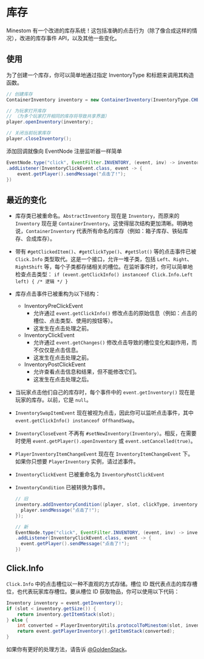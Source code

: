 # 库存

Minestom 有一个改进的库存系统！这包括准确的点击行为（除了像合成这样的情况），改进的库存事件 API，以及其他一些变化。

## 使用

为了创建一个库存，你可以简单地通过指定 InventoryType 和标题来调用其构造函数。

```java
// 创建库存
ContainerInventory inventory = new ContainerInventory(InventoryType.CHEST_1_ROW, Component.text("标题"));

// 为玩家打开库存
// （为多个玩家打开相同的库存将导致共享界面）
player.openInventory(inventory);

// 关闭当前玩家库存
player.closeInventory();
```

添加回调就像向 EventNode 注册监听器一样简单

```java
EventNode.type("click", EventFilter.INVENTORY, (event, inv) -> inventory == inv)
.addListener(InventoryClickEvent.class, event -> {
	event.getPlayer().sendMessage("点击了!");
})
```

## 最近的变化

- 库存类已被重命名。`AbstractInventory` 现在是 `Inventory`，而原来的 `Inventory` 现在是 `ContainerInventory`。这使得层次结构更加清晰。明确地说，`ContainerInventory` 代表所有命名的库存（例如：箱子库存、铁砧库存、合成库存）。

- 带有 `#getClickedItem()`、`#getClickType()`、`#getSlot()` 等的点击事件已被 `Click.Info` 类型取代。这是一个接口，允许一堆子类，包括 `Left`、`Right`、`RightShift` 等，每个子类都存储相关的槽位。在监听事件时，你可以简单地检查点击类型：
  `if (event.getClickInfo() instanceof Click.Info.Left left) { /* 逻辑 */ }`

- 库存点击事件已被重构为以下结构：

  - InventoryPreClickEvent
    - 允许通过 `event.getClickInfo()` 修改点击的原始信息（例如：点击的槽位、点击类型、使用的按钮等）。
    - 这发生在点击处理之前。
  - InventoryClickEvent
    - 允许通过 `event.getChanges()` 修改点击导致的槽位变化和副作用，而不仅仅是点击信息。
    - 这发生在点击处理之前。
  - InventoryPostClickEvent
    - 允许查看点击信息和结果，但不能修改它们。
    - 这发生在点击处理之后。

- 当玩家点击他们自己的库存时，每个事件中的 `event.getInventory()` 现在是玩家的库存。以前，它是 `null`。

- `InventorySwapItemEvent` 现在被视为点击，因此你可以监听点击事件，其中 `event.getClickInfo() instanceof OffhandSwap`。

- `InventoryCloseEvent` 不再有 `#setNewInventory(Inventory)`。相反，在需要时使用 `event.getPlayer().openInventory` 或 `event.setCancelled(true)`。

- `PlayerInventoryItemChangeEvent` 现在在 `InventoryItemChangeEvent` 下。如果你只想要 `PlayerInventory` 实例，请过滤事件。

- `InventoryClickEvent` 已被重命名为 `InventoryPostClickEvent`
- `InventoryCondition` 已被转换为事件。

  ```Java
  // 旧
  inventory.addInventoryCondition((player, slot, clickType, inventoryConditionResult) -> {
  	player.sendMessage("点击了!");
  });

  // 新
  EventNode.type("click", EventFilter.INVENTORY, (event, inv) -> inventory == inv)
  .addListener(InventoryClickEvent.class, event -> {
  	event.getPlayer().sendMessage("点击了!");
  })
  ```

## Click.Info

`Click.Info` 中的点击槽位以一种不直观的方式存储。槽位 ID 既代表点击的库存槽位，也代表玩家库存槽位。要从槽位 ID 获取物品，你可以使用以下代码：

```Java
Inventory inventory = event.getInventory();
if (slot < inventory.getSize()) {
    return inventory.getItemStack(slot);
} else {
    int converted = PlayerInventoryUtils.protocolToMinestom(slot, inventory.getSize());
    return event.getPlayerInventory().getItemStack(converted);
}
```

如果你有更好的处理方法，请告诉 [@GoldenStack](https://github.com/GoldenStack)。